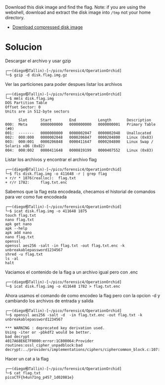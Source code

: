 Download this disk image and find the flag. Note: if you are using the webshell, download and extract the disk image into `/tmp` not your home directory.

- [Download compressed disk image](https://artifacts.picoctf.net/c/214/disk.flag.img.gz)

# Solucion
Descargar el archivo y usar gzip 
```
┌──(diego㉿Tallin)-[~/pico/forensic4/OperationOrchid]
└─$ gzip -d disk.flag.img.gz      
```
Ver las particiones para poder despues listar los archivos 
```
┌──(diego㉿Tallin)-[~/pico/forensic4/OperationOrchid]
└─$ mmls disk.flag.img   
DOS Partition Table
Offset Sector: 0
Units are in 512-byte sectors

      Slot      Start        End          Length       Description
000:  Meta      0000000000   0000000000   0000000001   Primary Table (#0)
001:  -------   0000000000   0000002047   0000002048   Unallocated
002:  000:000   0000002048   0000206847   0000204800   Linux (0x83)
003:  000:001   0000206848   0000411647   0000204800   Linux Swap / Solaris x86 (0x82)
004:  000:002   0000411648   0000819199   0000407552   Linux (0x83)
```
Listar los archivos y encontrar el archivo flag
```
┌──(diego㉿Tallin)-[~/pico/forensic4/OperationOrchid]
└─$ fls disk.flag.img -o 411648 -r | grep flag
+ r/r * 1876(realloc):  flag.txt
+ r/r 1782:     flag.txt.enc
```
Sabemos que la flag esta encodeada, checamos el historial de comandos para ver como fue encodeada
```
┌──(diego㉿Tallin)-[~/pico/forensic4/OperationOrchid]
└─$ icat disk.flag.img -o 411648 1875
touch flag.txt
nano flag.txt 
apk get nano
apk --help
apk add nano
nano flag.txt 
openssl
openssl aes256 -salt -in flag.txt -out flag.txt.enc -k unbreakablepassword1234567
shred -u flag.txt
ls -al
halt
```
Vaciamos el contenido de la flag a un archivo igual pero con .enc
```
┌──(diego㉿Tallin)-[~/pico/forensic4/OperationOrchid]
└─$ icat disk.flag.img -o 411648 1782 > flag.txt.enc
```
Ahora usamos el comando de como encodeo la flag pero con la opcion -d y cambiando los archivos de entrada y salida
```
┌──(diego㉿Tallin)-[~/pico/forensic4/OperationOrchid]
└─$ openssl aes256 -salt -d  -in flag.txt.enc -out flag.txt -k unbreakablepassword1234567 

*** WARNING : deprecated key derivation used.
Using -iter or -pbkdf2 would be better.
bad decrypt
4017A68E6E7F0000:error:1C800064:Provider routines:ossl_cipher_unpadblock:bad decrypt:../providers/implementations/ciphers/ciphercommon_block.c:107:
```
Hacer un cat a la flag
```
┌──(diego㉿Tallin)-[~/pico/forensic4/OperationOrchid]
└─$ cat flag.txt      
picoCTF{h4un71ng_p457_1d02081e}                                                                      
```